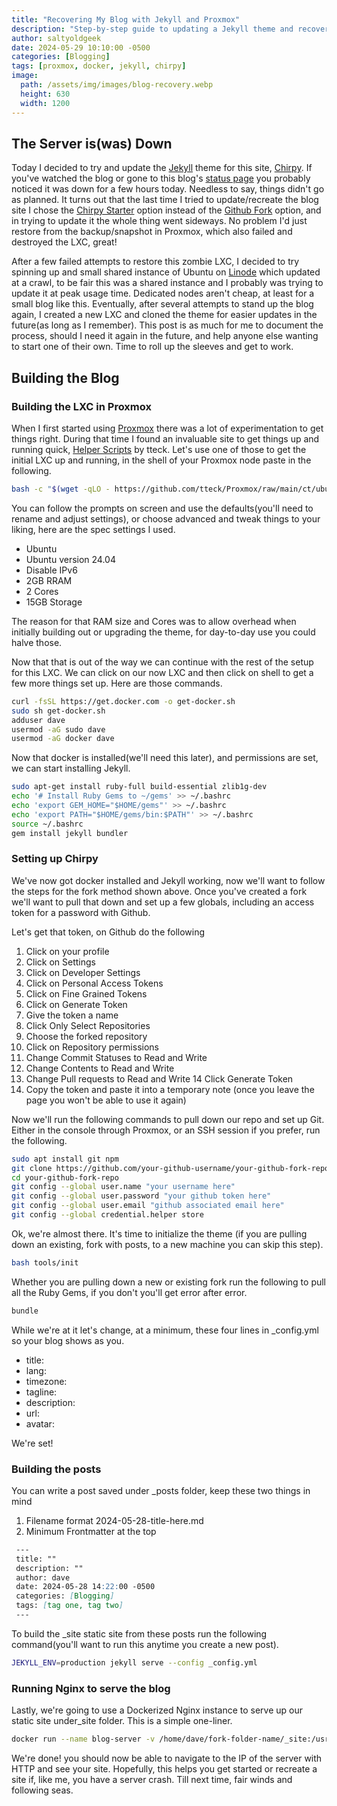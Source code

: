 ```yaml
---
title: "Recovering My Blog with Jekyll and Proxmox"
description: "Step-by-step guide to updating a Jekyll theme and recovering a blog with Proxmox, including setting up Chirpy and serving with Dockerized Nginx."
author: saltyoldgeek
date: 2024-05-29 10:10:00 -0500
categories: [Blogging]
tags: [proxmox, docker, jekyll, chirpy]
image:
  path: /assets/img/images/blog-recovery.webp
  height: 630
  width: 1200
---
```


## The Server is(was) Down

Today I decided to try and update the [Jekyll](https://jekyllrb.com/) theme for this site, [Chirpy](https://chirpy.cotes.page/). If you've watched the blog or gone to this blog's [status page](https://status.saltyoldgeek.com/status/blog) you probably noticed it was down for a few hours today. Needless to say, things didn't go as planned. It turns out that the last time I tried to update/recreate the blog site I chose the [Chirpy Starter](https://chirpy.cotes.page/posts/getting-started/#option-1-using-the-chirpy-starter) option instead of the [Github Fork](https://chirpy.cotes.page/posts/getting-started/#option-2-github-fork) option, and in trying to update it the whole thing went sideways. No problem I'd just restore from the backup/snapshot in Proxmox, which also failed and destroyed the LXC, great!

After a few failed attempts to restore this zombie LXC, I decided to try spinning up and small shared instance of Ubuntu on [Linode](https://www.linode.com/) which updated at a crawl, to be fair this was a shared instance and I probably was trying to update it at peak usage time. Dedicated nodes aren't cheap, at least for a small blog like this. Eventually, after several attempts to stand up the blog again, I created a new LXC and cloned the theme for easier updates in the future(as long as I remember). This post is as much for me to document the process, should I need it again in the future, and help anyone else wanting to start one of their own. Time to roll up the sleeves and get to work.

## Building the Blog

### Building the LXC in Proxmox

When I first started using [Proxmox](https://www.proxmox.com) there was a lot of experimentation to get things right. During that time I found an invaluable site to get things up and running quick, [Helper Scripts](https://helper-scripts.com/) by tteck. Let's use one of those to get the initial LXC up and running, in the shell of your Proxmox node paste in the following.

```bash
bash -c "$(wget -qLO - https://github.com/tteck/Proxmox/raw/main/ct/ubuntu.sh)"
```

You can follow the prompts on screen and use the defaults(you'll need to rename and adjust settings), or choose advanced and tweak things to your liking, here are the spec settings I used.

- Ubuntu
- Ubuntu version 24.04
- Disable IPv6
- 2GB RRAM
- 2 Cores
- 15GB Storage

The reason for that RAM size and Cores was to allow overhead when initially building out or upgrading the theme, for day-to-day use you could halve those.

Now that that is out of the way we can continue with the rest of the setup for this LXC. We can click on our now LXC and then click on shell to get a few more things set up. Here are those commands.

```bash
curl -fsSL https://get.docker.com -o get-docker.sh
sudo sh get-docker.sh
adduser dave
usermod -aG sudo dave
usermod -aG docker dave
```

Now that docker is installed(we'll need this later), and permissions are set, we can start installing Jekyll.

```bash
sudo apt-get install ruby-full build-essential zlib1g-dev
echo '# Install Ruby Gems to ~/gems' >> ~/.bashrc
echo 'export GEM_HOME="$HOME/gems"' >> ~/.bashrc
echo 'export PATH="$HOME/gems/bin:$PATH"' >> ~/.bashrc
source ~/.bashrc
gem install jekyll bundler
```

### Setting up Chirpy

We've now got docker installed and Jekyll working, now we'll want to follow the steps for the fork method shown above. Once you've created a fork we'll want to pull that down and set up a few globals, including an access token for a password with Github.

Let's get that token, on Github do the following

1. Click on your profile
2. Click on Settings
3. Click on Developer Settings
4. Click on Personal Access Tokens
5. Click on Fine Grained Tokens
6. Click on Generate Token
7. Give the token a name
8. Click Only Select Repositories
9. Choose the forked repository
10. Click on Repository permissions
11. Change Commit Statuses to Read and Write
12. Change Contents to Read and Write
13. Change Pull requests to Read and Write
14 Click Generate Token
15. Copy the token and paste it into a temporary note (once you leave the page you won't be able to use it again)

Now we'll run the following commands to pull down our repo and set up Git. Either in the console through Proxmox, or an SSH session if you prefer, run the following.

```bash
sudo apt install git npm
git clone https://github.com/your-github-username/your-github-fork-repo
cd your-github-fork-repo
git config --global user.name "your username here"
git config --global user.password "your github token here"
git config --global user.email "github associated email here"
git config --global credential.helper store
```

Ok, we're almost there. It's time to initialize the theme (if you are pulling down an existing, fork with posts, to a new machine you can skip this step).

```bash
bash tools/init
```

Whether you are pulling down a new or existing fork run the following to pull all the Ruby Gems, if you don't you'll get error after error.

```bash
bundle
```
While we're at it let's change, at a minimum, these four lines in _config.yml so your blog shows as you.

- title:
- lang:
- timezone:
- tagline:
- description:
- url:
- avatar:

We're set!

### Building the posts

You can write a post saved under _posts folder, keep these two things in mind

1. Filename format 2024-05-28-title-here.md
2. Minimum Frontmatter at the top

 ```markdown
  ---
  title: ""
  description: ""
  author: dave
  date: 2024-05-28 14:22:00 -0500
  categories: [Blogging]
  tags: [tag one, tag two]
  ---
 ```

To build the _site static site from these posts run the following command(you'll want to run this anytime you create a new post).

```bash
JEKYLL_ENV=production jekyll serve --config _config.yml
```

### Running Nginx to serve the blog

Lastly, we're going to use a Dockerized Nginx instance to serve up our static site under_site folder. This is a simple one-liner.

```bash
docker run --name blog-server -v /home/dave/fork-folder-name/_site:/usr/share/nginx/html:ro -d nginx
```

We're done! you should now be able to navigate to the IP of the server with HTTP and see your site. Hopefully, this helps you get started or recreate a site if, like me, you have a server crash. Till next time, fair winds and following seas.
